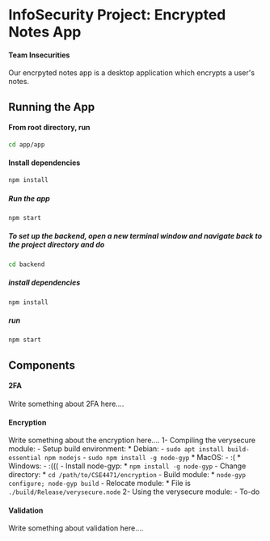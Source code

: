 # InfoSecurity Project: Encrypted Notes App
#### Team Insecurities

Our encrpyted notes app is a desktop application which encrypts a user's notes.

## Running the App

#### From root directory, run
```bash
cd app/app
```
#### Install dependencies
```bash
npm install
```
##### Run the app
```bash
npm start
```

##### To set up the backend, open a new terminal window and navigate back to the project directory and do
```bash
cd backend
```

##### install dependencies
```bash
npm install
```

##### run
```bash
npm start
```

## Components

#### 2FA

Write something about 2FA here....

#### Encryption

Write something about the encryption here....
1- Compiling the verysecure module:
    - Setup build environment:
        * Debian: 
            - ```sudo apt install build-essential npm nodejs```
            - ```sudo npm install -g node-gyp```
        * MacOS:
            - :(
        * Windows:
            - :(((
    - Install node-gyp:
        * ```npm install -g node-gyp```
    - Change directory:
        * ```cd /path/to/CSE4471/encryption```
    - Build module:
        * ```node-gyp configure; node-gyp build```
    - Relocate module:
        * File is ```./build/Release/verysecure.node```
2- Using the verysecure module:
    - To-do
#### Validation

Write something about validation here....

